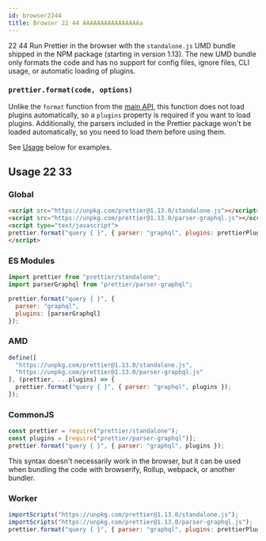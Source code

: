 ```yaml
---
id: browser2244
title: Browser 22 44 AAAAAAAAAAAAAAAAa
---
```


22 44  Run Prettier in the browser with the `standalone.js` UMD bundle shipped in the NPM package (starting in version 1.13). The new UMD bundle only formats the code and has no support for config files, ignore files, CLI usage, or automatic loading of plugins.

### `prettier.format(code, options)`

Unlike the `format` function from the [main API](api.md#prettierformatsource-options), this function does not load plugins automatically, so a `plugins` property is required if you want to load plugins. Additionally, the parsers included in the Prettier package won't be loaded automatically, so you need to load them before using them.

See [Usage](#usage) below for examples.

## Usage  22 33 

### Global

<!-- prettier-ignore -->
```html
<script src="https://unpkg.com/prettier@1.13.0/standalone.js"></script>
<script src="https://unpkg.com/prettier@1.13.0/parser-graphql.js"></script>
<script type="text/javascript">
prettier.format("query { }", { parser: "graphql", plugins: prettierPlugins });
</script>
```

### ES Modules

```js
import prettier from "prettier/standalone";
import parserGraphql from "prettier/parser-graphql";

prettier.format("query { }", {
  parser: "graphql",
  plugins: [parserGraphql]
});
```

### AMD

```js
define([
  "https://unpkg.com/prettier@1.13.0/standalone.js",
  "https://unpkg.com/prettier@1.13.0/parser-graphql.js"
], (prettier, ...plugins) => {
  prettier.format("query { }", { parser: "graphql", plugins });
});
```

### CommonJS

```js
const prettier = require("prettier/standalone");
const plugins = [require("prettier/parser-graphql")];
prettier.format("query { }", { parser: "graphql", plugins });
```

This syntax doesn't necessarily work in the browser, but it can be used when bundling the code with browserify, Rollup, webpack, or another bundler.

### Worker

```js
importScripts("https://unpkg.com/prettier@1.13.0/standalone.js");
importScripts("https://unpkg.com/prettier@1.13.0/parser-graphql.js");
prettier.format("query { }", { parser: "graphql", plugins: prettierPlugins });
```
